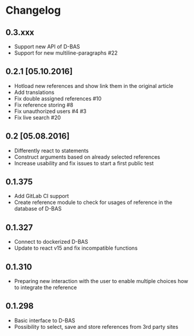 # Changelog

## 0.3.xxx
* Support new API of D-BAS
* Support for new multiline-paragraphs #22

## 0.2.1 [05.10.2016]
* Hotload new references and show link them in the original article
* Add translations
* Fix double assigned references #10
* Fix reference storing #8
* Fix unauthorized users #4 #3
* Fix live search #20

## 0.2 [05.08.2016]
* Differently react to statements
* Construct arguments based on already selected references
* Increase usability and fix issues to start a first public test

## 0.1.375
* Add GitLab CI support
* Create reference module to check for usages of reference in the database of D-BAS

## 0.1.327
* Connect to dockerized D-BAS
* Update to react v15 and fix incompatible functions

## 0.1.310
* Preparing new interaction with the user to enable multiple choices how to integrate the reference

## 0.1.298
* Basic interface to D-BAS
* Possibility to select, save and store references from 3rd party sites
